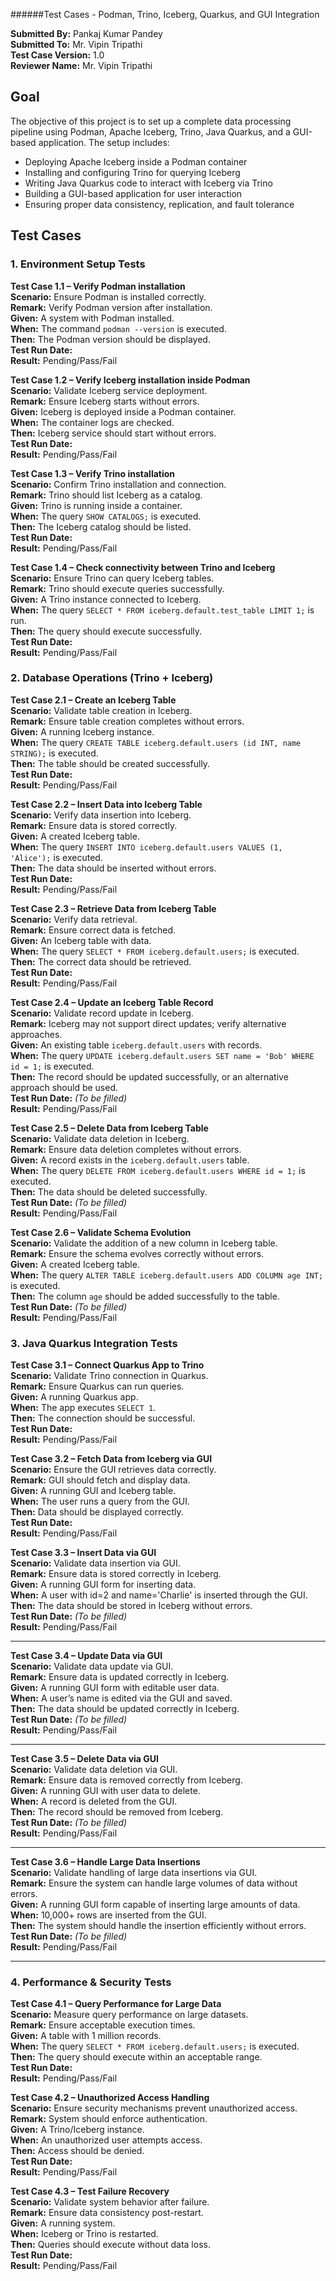 ######Test Cases - Podman, Trino, Iceberg, Quarkus, and GUI Integration

**Submitted By:**  Pankaj Kumar Pandey  
**Submitted To:** Mr. Vipin Tripathi  
**Test Case Version:**  1.0  
**Reviewer Name:** Mr. Vipin Tripathi  

## Goal

The objective of this project is to set up a complete data processing pipeline using Podman, Apache Iceberg, Trino, Java Quarkus, and a GUI-based application. The setup includes:

- Deploying Apache Iceberg inside a Podman container
- Installing and configuring Trino for querying Iceberg
- Writing Java Quarkus code to interact with Iceberg via Trino
- Building a GUI-based application for user interaction
- Ensuring proper data consistency, replication, and fault tolerance

## Test Cases

### 1. Environment Setup Tests

**Test Case 1.1 – Verify Podman installation**  
**Scenario:** Ensure Podman is installed correctly.  
**Remark:** Verify Podman version after installation.  
**Given:** A system with Podman installed.  
**When:** The command `podman --version` is executed.  
**Then:** The Podman version should be displayed.  
**Test Run Date:**  
**Result:** Pending/Pass/Fail  

**Test Case 1.2 – Verify Iceberg installation inside Podman**  
**Scenario:** Validate Iceberg service deployment.  
**Remark:** Ensure Iceberg starts without errors.  
**Given:** Iceberg is deployed inside a Podman container.  
**When:** The container logs are checked.  
**Then:** Iceberg service should start without errors.  
**Test Run Date:**  
**Result:** Pending/Pass/Fail  

**Test Case 1.3 – Verify Trino installation**  
**Scenario:** Confirm Trino installation and connection.  
**Remark:** Trino should list Iceberg as a catalog.  
**Given:** Trino is running inside a container.  
**When:** The query `SHOW CATALOGS;` is executed.  
**Then:** The Iceberg catalog should be listed.  
**Test Run Date:**  
**Result:** Pending/Pass/Fail  

**Test Case 1.4 – Check connectivity between Trino and Iceberg**  
**Scenario:** Ensure Trino can query Iceberg tables.  
**Remark:** Trino should execute queries successfully.  
**Given:** A Trino instance connected to Iceberg.  
**When:** The query `SELECT * FROM iceberg.default.test_table LIMIT 1;` is run.  
**Then:** The query should execute successfully.  
**Test Run Date:**  
**Result:** Pending/Pass/Fail  

### 2. Database Operations (Trino + Iceberg)

**Test Case 2.1 – Create an Iceberg Table**  
**Scenario:** Validate table creation in Iceberg.  
**Remark:** Ensure table creation completes without errors.  
**Given:** A running Iceberg instance.  
**When:** The query `CREATE TABLE iceberg.default.users (id INT, name STRING);` is executed.  
**Then:** The table should be created successfully.  
**Test Run Date:**  
**Result:** Pending/Pass/Fail  

**Test Case 2.2 – Insert Data into Iceberg Table**  
**Scenario:** Verify data insertion into Iceberg.  
**Remark:** Ensure data is stored correctly.  
**Given:** A created Iceberg table.  
**When:** The query `INSERT INTO iceberg.default.users VALUES (1, 'Alice');` is executed.  
**Then:** The data should be inserted without errors.  
**Test Run Date:**  
**Result:** Pending/Pass/Fail  

**Test Case 2.3 – Retrieve Data from Iceberg Table**  
**Scenario:** Verify data retrieval.  
**Remark:** Ensure correct data is fetched.  
**Given:** An Iceberg table with data.  
**When:** The query `SELECT * FROM iceberg.default.users;` is executed.  
**Then:** The correct data should be retrieved.  
**Test Run Date:**  
**Result:** Pending/Pass/Fail  



**Test Case 2.4 – Update an Iceberg Table Record**  
**Scenario:** Validate record update in Iceberg.  
**Remark:** Iceberg may not support direct updates; verify alternative approaches.  
**Given:** An existing table `iceberg.default.users` with records.  
**When:** The query `UPDATE iceberg.default.users SET name = 'Bob' WHERE id = 1;` is executed.  
**Then:** The record should be updated successfully, or an alternative approach should be used.  
**Test Run Date:** _(To be filled)_  
**Result:** Pending/Pass/Fail  



**Test Case 2.5 – Delete Data from Iceberg Table**  
**Scenario:** Validate data deletion in Iceberg.  
**Remark:** Ensure data deletion completes without errors.  
**Given:** A record exists in the `iceberg.default.users` table.  
**When:** The query `DELETE FROM iceberg.default.users WHERE id = 1;` is executed.  
**Then:** The data should be deleted successfully.  
**Test Run Date:** _(To be filled)_  
**Result:** Pending/Pass/Fail  



**Test Case 2.6 – Validate Schema Evolution**  
**Scenario:** Validate the addition of a new column in Iceberg table.  
**Remark:** Ensure the schema evolves correctly without errors.  
**Given:** A created Iceberg table.  
**When:** The query `ALTER TABLE iceberg.default.users ADD COLUMN age INT;` is executed.  
**Then:** The column `age` should be added successfully to the table.  
**Test Run Date:** _(To be filled)_  
**Result:** Pending/Pass/Fail  



### 3. Java Quarkus Integration Tests

**Test Case 3.1 – Connect Quarkus App to Trino**  
**Scenario:** Validate Trino connection in Quarkus.  
**Remark:** Ensure Quarkus can run queries.  
**Given:** A running Quarkus app.  
**When:** The app executes `SELECT 1`.  
**Then:** The connection should be successful.  
**Test Run Date:**  
**Result:** Pending/Pass/Fail  

**Test Case 3.2 – Fetch Data from Iceberg via GUI**  
**Scenario:** Ensure the GUI retrieves data correctly.  
**Remark:** GUI should fetch and display data.  
**Given:** A running GUI and Iceberg table.  
**When:** The user runs a query from the GUI.  
**Then:** Data should be displayed correctly.  
**Test Run Date:**  
**Result:** Pending/Pass/Fail 

**Test Case 3.3 – Insert Data via GUI**  
**Scenario:** Validate data insertion via GUI.  
**Remark:** Ensure data is stored correctly in Iceberg.  
**Given:** A running GUI form for inserting data.  
**When:** A user with id=2 and name='Charlie' is inserted through the GUI.  
**Then:** The data should be stored in Iceberg without errors.  
**Test Run Date:** _(To be filled)_  
**Result:** Pending/Pass/Fail  

---

**Test Case 3.4 – Update Data via GUI**  
**Scenario:** Validate data update via GUI.  
**Remark:** Ensure data is updated correctly in Iceberg.  
**Given:** A running GUI form with editable user data.  
**When:** A user’s name is edited via the GUI and saved.  
**Then:** The data should be updated correctly in Iceberg.  
**Test Run Date:** _(To be filled)_  
**Result:** Pending/Pass/Fail  

---

**Test Case 3.5 – Delete Data via GUI**  
**Scenario:** Validate data deletion via GUI.  
**Remark:** Ensure data is removed correctly from Iceberg.  
**Given:** A running GUI with user data to delete.  
**When:** A record is deleted from the GUI.  
**Then:** The record should be removed from Iceberg.  
**Test Run Date:** _(To be filled)_  
**Result:** Pending/Pass/Fail  

---

**Test Case 3.6 – Handle Large Data Insertions**  
**Scenario:** Validate handling of large data insertions via GUI.  
**Remark:** Ensure the system can handle large volumes of data without errors.  
**Given:** A running GUI form capable of inserting large amounts of data.  
**When:** 10,000+ rows are inserted from the GUI.  
**Then:** The system should handle the insertion efficiently without errors.  
**Test Run Date:** _(To be filled)_  
**Result:** Pending/Pass/Fail  

---

### 4. Performance & Security Tests

**Test Case 4.1 – Query Performance for Large Data**  
**Scenario:** Measure query performance on large datasets.  
**Remark:** Ensure acceptable execution times.  
**Given:** A table with 1 million records.  
**When:** The query `SELECT * FROM iceberg.default.users;` is executed.  
**Then:** The query should execute within an acceptable range.  
**Test Run Date:**  
**Result:** Pending/Pass/Fail  

**Test Case 4.2 – Unauthorized Access Handling**  
**Scenario:** Ensure security mechanisms prevent unauthorized access.  
**Remark:** System should enforce authentication.  
**Given:** A Trino/Iceberg instance.  
**When:** An unauthorized user attempts access.  
**Then:** Access should be denied.  
**Test Run Date:**  
**Result:** Pending/Pass/Fail  

**Test Case 4.3 – Test Failure Recovery**  
**Scenario:** Validate system behavior after failure.  
**Remark:** Ensure data consistency post-restart.  
**Given:** A running system.  
**When:** Iceberg or Trino is restarted.  
**Then:** Queries should execute without data loss.  
**Test Run Date:**  
**Result:** Pending/Pass/Fail  
